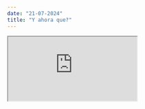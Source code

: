 ```yaml
---
date: "21-07-2024"
title: "Y ahora que?"
---
```

<iframe src="https://www.youtube.com/embed/j7d7zI0RmiQ" allowfullscreen></iframe>
